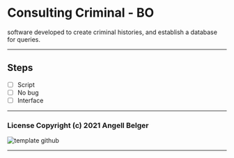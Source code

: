 # Consulting Criminal - BO

software developed to create criminal histories, and establish a database for queries.
***
## Steps
- [ ] Script
- [ ] No bug
- [ ] Interface
***
### License Copyright (c) 2021 Angell Belger

![template github](https://user-images.githubusercontent.com/82967046/116450089-4639f780-a831-11eb-9673-4b18a47c4e91.png)

***
